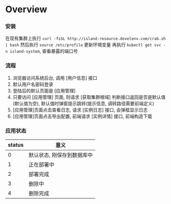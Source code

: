 
# Overview

### 安装

在现有集群上执行
`curl -fsSL http://island-resource.develenv.com/crab.sh | bash`
然后执行
`source /etc/profile` 更新环境变量
再执行
`kubectl get svc -n island-system`, 查看暴露的端口号

### 流程

1. 浏览器访问系统后台, 调用 [用户信息] 接口
2. 默认用户名密码登录
3. 登陆后的默认页面是 [应用管理]
4. 只要访问 [应用管理] 页面, 则请求 [获取集群根域] 判断接口返回是否是默认值(默认值为空), 默认值时弹窗提示跳转(提示信息, 调转路径需要前端定义)
5. [应用管理]页面点击查看日志, 请求 [实例日志] 接口, 会弹框显示日志
6. [应用管理]页面点击导出配置, 前端请求 [实例详情] 接口, 前端构造下载


### 应用状态

|  status   | 意义  |
|  ----  | ----  |
| 0  | 默认状态, 刚保存到数据库中 |
| 1  | 正在部署中 |
| 2  | 部署完成 |
| 3  | 删除中 |
| 4  | 删除完成 |
